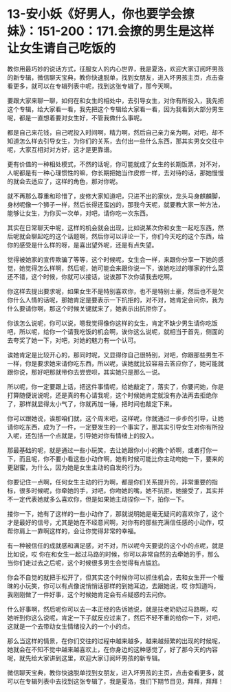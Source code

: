 # 13-安小妖《好男人，你也要学会撩妹》：151-200：171.会撩的男生是这样让女生请自己吃饭的

教你用最巧妙的说话方式，征服女人的内心世界，我是夏洛，欢迎大家订阅坏男孩的新专辑，微信聊天宝典，教你快速脱单，找到女朋友，进入坏男孩主页，点击查看更多，就可以在专辑列表中呢，找到这张专辑了，那今天啊。

要跟大家来聊一聊，如何在和女生的相处中，去引导女生，对你有所投入，我先把这个专辑，给大家看一看，我先把这个专辑给大家看一看，因为我看到大部分男生呢，都是一直想着要对女生好，不管我做什么事呢。

都是自己来花钱，自己呢投入时间啊，精力啊，然后自己亲力亲为啊，对吧，却不知道怎么样去引导女生，为你们的关系，去付出一些什么东西，那其实男女交往中呢，大家互相对对方好，这才是更靠谱。

更有价值的一种相处模式，不然的话呢，你可能就成了女生的长期饭票，对不对，人呢都是有一种心理惯性的嘛，你长期把她当作皮修一样，去对待的话，那她慢慢的就会去适应了，这样的角色，那对你呢。

就不再那么尊重和珍惜了，皮修大家知道吧，只进不出的家伙，龙头马身麒麟脚，身材呢像一个狮子一样，然后长得还蛮凶的，那我今天呢，就要教大家一种方法，能够让女生，为你买一次单，对吧，请你吃一次东西。

其实在日常聊天中呢，这样的机会就会出现，比如说某次你和女生一起吃东西，然后呢就会聊起吃的这个话题啊，然后你可以评论一下，你们今天吃的这个东西，给你的感受是什么样的呀，是喜出望外呢，还是有点失望。

觉得被她家的宣传欺骗了等等，这个时候呢，女生会一样，来跟你分享一下她的感觉，她觉得怎么样啊，然后呢，她可能会来跟你说一下，诶她吃过的哪家的什么菜还不错，这个时候，你就可以接话，说诶那下次你请我去吃啊。

你这样去提出要求呢，如果女生不是特别喜欢你，也不是特别土豪，然后也不是欠你什么人情的话呢，那她肯定是要表示一下抗拒的，对不对，她肯定会问你，我为什么要请你啊，那这个时候关键就来了，她表示出抗拒你了。

你该怎么说呢，你可以说，嗯我觉得像你这样的女生，肯定不缺少男生请你吃饭吧，所以呢，给你一个请我吃饭的机会啊，诶你这么说呢，就相当于首先，侧面的去夸奖了她一下，对吧，对她的魅力有一个认可。

诶她肯定是比较开心的，那同时呢，又显得你自己很特别，对吧，你跟那些男生不一样，你是要求她来请你吃东西，所以呢，诶她就比较容易去答应你了，她可能就跟你说，那好吧那就带你去尝尝呗，其实她只是那么一说。

所以呢，你一定要跟上话，把这件事情呢，给她敲定了，落实了，你要问她，你是打算随便说说呢，还是真的有心请我呢，这个时候她肯定就没有办法再去拒绝你了，那样就显得太小气了，你就再加一锤，把时间也敲定下来。

你可以跟她说，诶那咱们就，这个周末吧，这样呢，你就通过一步步的引导，让她请你吃东西，成为了一件，一定要发生的一个事实了，那其实引导女生对你有所投入呢，还包括一个点就是，引导她对你有情绪上的投入。

那最基础的呢，就是通过一些小玩笑，去让她跟你小小的撒个娇啊，或者打你一下，而且呢，你不要小看这些小动作啊，她有时候可能比你主动吻她一下，要来的更甜蜜，为什么，因为她是女生主动的自发的行为。

你要记住一点啊，任何女生主动的行为啊，都是你们关系提升的，非常重要的指标，很多时候呢，你牵她的手，对吧，你吻她的嘴，她不抗拒，她接受了，其实并不一定代表她就多么喜欢你，但是如果她主动捏你一下，拍你一下。

搂你一下，她有了这样的一些小动作了，那就说明她是毫无疑问的喜欢你了，这个才是最好的信号，尤其是她在不经意间啊，对你有的那些充满信任感的小动作，哎 帮你肩上一靠啊这样的，会让你觉得非常的幸福。

有一种被信任的成就感和满足感，对不对，所以呢今天要说的这个小的点呢，就是比如说，哎 你在和女生一起过马路的时候，你可以非常自然的去牵她的手，那么当你们走过去之后呢，这个时候很多男生会觉得有点尴尬。

你会不自觉的就把手松开了，但其实这个时候你可以抓住机会，去和女生开一个暧昧的小玩笑，你可以有点像说悄悄话那样的到她耳边，去跟她说，哎 你知道吗，我刚刚做了一件好事，这个时候她肯定会有点疑惑的去问你。

什么好事啊，然后呢你可以去一本正经的告诉她说，就是扶老奶奶过马路啊，哎 她听到你这么说呢，肯定一下子就反应过来了，然后不轻不重的给你一下，对吧，这就是一个去带动女生情绪投入的一个小的点。

那么当这样的情景，在你们交往的过程中越来越多，越来越频繁的出现的时候呢，她就会在不知不觉中越来越喜欢上，在你身边的这种感觉了，好了那今天的内容呢，就先给大家讲到这里，欢迎大家订阅坏男孩的新专辑。

微信聊天宝典，教你快速脱单找到女朋友，进入坏男孩的主页，点击查看更多，就可以在专辑列表中去找到这张专辑了，我是夏洛，我们下期节目见，拜拜，拜拜！

